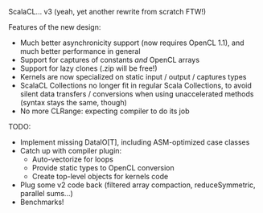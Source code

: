 ScalaCL... v3 (yeah, yet another rewrite from scratch FTW!)

Features of the new design:
- Much better asynchronicity support (now requires OpenCL 1.1), and much better performance in general
- Support for captures of constants *and* OpenCL arrays
- Support for lazy clones (.zip will be free!)
- Kernels are now specialized on static input / output / captures types
- ScalaCL Collections no longer fit in regular Scala Collections, to avoid silent data transfers / conversions when using unaccelerated methods (syntax stays the same, though)
- No more CLRange: expecting compiler to do its job

TODO:
- Implement missing DataIO[T], including ASM-optimized case classes
- Catch up with compiler plugin:
  - Auto-vectorize for loops
  - Provide static types to OpenCL conversion
  - Create top-level objects for kernels code
- Plug some v2 code back (filtered array compaction, reduceSymmetric, parallel sums...)
- Benchmarks!
